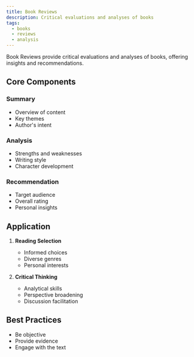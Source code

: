 ```yaml
---
title: Book Reviews
description: Critical evaluations and analyses of books
tags:
  - books
  - reviews
  - analysis
---
```


Book Reviews provide critical evaluations and analyses of books, offering insights and recommendations.

## Core Components

### Summary
- Overview of content
- Key themes
- Author's intent

### Analysis
- Strengths and weaknesses
- Writing style
- Character development

### Recommendation
- Target audience
- Overall rating
- Personal insights

## Application

1. **Reading Selection**
   - Informed choices
   - Diverse genres
   - Personal interests

2. **Critical Thinking**
   - Analytical skills
   - Perspective broadening
   - Discussion facilitation

## Best Practices
- Be objective
- Provide evidence
- Engage with the text
